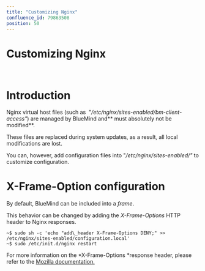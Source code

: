 ```yaml
---
title: "Customizing Nginx"
confluence_id: 79863508
position: 50
---
```

# Customizing Nginx


 

# Introduction

Nginx virtual host files (such as  "*/etc/nginx/sites-enabled/bm-client-access"*) are managed by BlueMind and** must absolutely not be modified**.

These files are replaced during system updates, as a result, all local modifications are lost.

You can, however, add configuration files into "*/etc/nginx/sites-enabled/"* to customize configuration.

# X-Frame-Option configuration

By default, BlueMind can be included into a *frame*.

This behavior can be changed by adding the *X-Frame-Options* HTTP header to Nginx responses.


```
~$ sudo sh -c 'echo "add\_header X-Frame-Options DENY;" >> /etc/nginx/sites-enabled/configuration.local'
~$ sudo /etc/init.d/nginx restart
```


For more information on the *X-Frame-Options *response header, please refer to the [Mozilla documentation.](https://developer.mozilla.org/en-US/docs/HTTP/X-Frame-Options)

 

 

